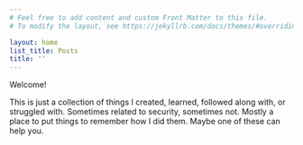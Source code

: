 ```yaml
---
# Feel free to add content and custom Front Matter to this file.
# To modify the layout, see https://jekyllrb.com/docs/themes/#overriding-theme-defaults

layout: home
list_title: Posts
title: ''
---
```



Welcome!

This is just a collection of things I created, learned, followed along with, or struggled with. Sometimes related to security, sometimes not. Mostly a place to put things to remember how I did them. Maybe one of these can help you.
